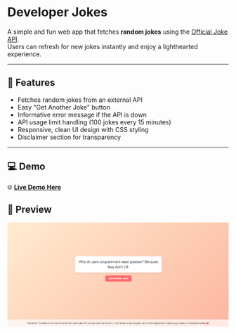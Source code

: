# Developer Jokes

A simple and fun web app that fetches **random jokes** using the [Official Joke API](https://github.com/15Dkatz/official_joke_api).  
Users can refresh for new jokes instantly and enjoy a lighthearted experience.

---

## 🚀 Features
- Fetches random jokes from an external API
- Easy "Get Another Joke" button
- Informative error message if the API is down
- API usage limit handling (100 jokes every 15 minutes)
- Responsive, clean UI design with CSS styling
- Disclaimer section for transparency

---
## 💻 Demo

🌐 **[Live Demo Here](https://developerjokes.netlify.app/)**  

## 📸 Preview
![Developer Jokes Preview](preview.png)  

